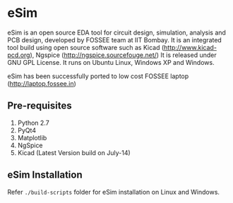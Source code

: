 # eSim

eSim is an open source EDA tool for circuit design, simulation, analysis and PCB design, developed by FOSSEE team at IIT Bombay. 
It is an integrated tool build using open source software such as Kicad (http://www.kicad-pcd.org), Ngspice (http://ngspice.sourcefouge.net/) 
It is released under GNU GPL License. It runs on Ubuntu Linux, Windows XP and Windows.

eSim has been successfully ported to low cost FOSSEE laptop (http://laptop.fossee.in)

## Pre-requisites
1. Python 2.7
2. PyQt4
3. Matplotlib
4. NgSpice 
5. Kicad (Latest Version build on July-14)

## eSim Installation
Refer `./build-scripts` folder for eSim installation on Linux and Windows.
